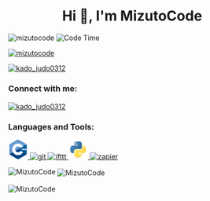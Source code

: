 <h1 align="center">Hi 👋, I'm MizutoCode</h1>

<p align="left"> 
  <img src="https://komarev.com/ghpvc/?username=mizutocode&label=Profile%20views&color=0e75b6&style=flat" alt="mizutocode" /> 
  <img alt="Code Time" src="https://img.shields.io/endpoint?style=flat&url=https://codetime-api.datreks.com/badge/90?logoColor=white%26project=%26recentMS=0%26showProject=true" />
</p>

<p align="left"> 
  <a href="https://github.com/ryo-ma/github-profile-trophy"><img src="https://github-profile-trophy.vercel.app/?username=mizutocode" alt="mizutocode" /></a>
</p>

<p align="left"> 
  <a href="https://twitter.com/kado_judo0312" target="blank"><img src="https://img.shields.io/twitter/follow/kado_judo0312?logo=twitter&style=for-the-badge" alt="kado_judo0312" /></a> 
</p>


<h3 align="left">Connect with me:</h3>
<p align="left">
<a href="https://twitter.com/kado_judo0312" target="blank"><img align="center" src="https://raw.githubusercontent.com/rahuldkjain/github-profile-readme-generator/master/src/images/icons/Social/twitter.svg" alt="kado_judo0312" height="30" width="40" /></a>
</p>

<h3 align="left">Languages and Tools:</h3>
<p align="left"> <a href="https://www.w3schools.com/cpp/" target="_blank" rel="noreferrer"> <img src="https://raw.githubusercontent.com/devicons/devicon/master/icons/cplusplus/cplusplus-original.svg" alt="cplusplus" width="40" height="40"/> </a> <a href="https://git-scm.com/" target="_blank" rel="noreferrer"> <img src="https://www.vectorlogo.zone/logos/git-scm/git-scm-icon.svg" alt="git" width="40" height="40"/> </a> <a href="https://ifttt.com/" target="_blank" rel="noreferrer"> <img src="https://www.vectorlogo.zone/logos/ifttt/ifttt-ar21.svg" alt="ifttt" width="40" height="40"/> </a> <a href="https://www.python.org" target="_blank" rel="noreferrer"> <img src="https://raw.githubusercontent.com/devicons/devicon/master/icons/python/python-original.svg" alt="python" width="40" height="40"/> </a> <a href="https://zapier.com" target="_blank" rel="noreferrer"> <img src="https://www.vectorlogo.zone/logos/zapier/zapier-icon.svg" alt="zapier" width="40" height="40"/> </a> </p>

<p><img align="left" src="https://github-readme-stats.vercel.app/api/top-langs/?username=MizutoCode&show_icons=true&locale=en&hide=jupyternotebook" alt="MizutoCode"/></p>

<p>&nbsp;<img align="center" src="https://github-readme-stats.vercel.app/api?username=MizutoCode&show_icons=true&locale=en" alt="MizutoCode" /></p>

<p><img align="center" src="https://github-readme-streak-stats.herokuapp.com/?user=MizutoCode&" alt="MizutoCode" /></p>
